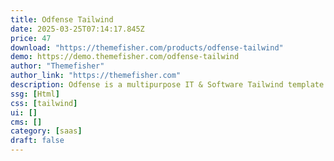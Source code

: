 ```yaml
---
title: Odfense Tailwind
date: 2025-03-25T07:14:17.845Z
price: 47
download: "https://themefisher.com/products/odfense-tailwind"
demo: https://demo.themefisher.com/odfense-tailwind
author: "Themefisher"
author_link: "https://themefisher.com"
description: Odfense is a multipurpose IT & Software Tailwind template
ssg: [Html]
css: [tailwind]
ui: []
cms: []
category: [saas]
draft: false
---
```

